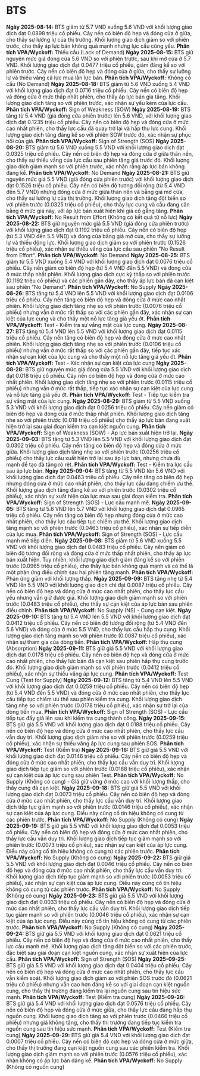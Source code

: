 # BTS

**Ngày 2025-08-14:** BTS giảm từ 5.7 VND xuống 5.6 VND với khối lượng giao dịch đạt 0.0898 triệu cổ phiếu. Cây nến có biên độ hẹp và đóng cửa ở giữa, cho thấy sự lưỡng lự của thị trường. Khối lượng giao dịch giảm so với phiên trước, cho thấy áp lực bán không quá mạnh nhưng lực cầu cũng yếu. **Phân tích VPA/Wyckoff:** Thiếu cầu (Lack of Demand)
**Ngày 2025-08-15:** BTS giữ nguyên mức giá đóng cửa 5.6 VND so với phiên trước, sau khi mở cửa ở 5.7 VND. Khối lượng giao dịch đạt 0.0477 triệu cổ phiếu, giảm đáng kể so với phiên trước. Cây nến có biên độ hẹp và đóng cửa ở giữa, cho thấy sự lưỡng lự và thiếu vắng cả lực mua lẫn lực bán. **Phân tích VPA/Wyckoff:** Không có cầu (No Demand)
**Ngày 2025-08-18:** BTS giảm từ 5.6 VND xuống 5.4 VND với khối lượng giao dịch đạt 0.0716 triệu cổ phiếu. Cây nến có biên độ hẹp và đóng cửa ở mức thấp nhất phiên, cho thấy áp lực bán gia tăng. Khối lượng giao dịch tăng so với phiên trước, xác nhận sự yếu kém của lực cầu. **Phân tích VPA/Wyckoff:** Sign of Weakness (SOW)
**Ngày 2025-08-19:** BTS tăng từ 5.4 VND (giá đóng cửa phiên trước) lên 5.6 VND, với khối lượng giao dịch đạt 0.1235 triệu cổ phiếu. Cây nến có biên độ hẹp và đóng cửa ở mức cao nhất phiên, cho thấy lực cầu đã quay trở lại và hấp thụ lực cung. Khối lượng giao dịch tăng đáng kể so với phiên SOW trước đó, xác nhận sự phục hồi của giá. **Phân tích VPA/Wyckoff:** Sign of Strength (SOS)
**Ngày 2025-08-20:** BTS giảm từ 5.6 VND xuống 5.5 VND với khối lượng giao dịch đạt 0.0325 triệu cổ phiếu. Cây nến có biên độ hẹp và đóng cửa ở giữa thân nến, cho thấy sự thiếu vắng của lực cầu sau phiên tăng giá trước đó. Khối lượng giao dịch giảm mạnh so với phiên trước, xác nhận rằng áp lực bán không đáng kể. **Phân tích VPA/Wyckoff:** No Demand
**Ngày 2025-08-21:** BTS giữ nguyên mức giá 5.5 VND (giá đóng cửa phiên trước) với khối lượng giao dịch đạt 0.1526 triệu cổ phiếu. Cây nến có biên độ tương đối rộng (từ 5.4 VND đến 5.7 VND) nhưng đóng cửa ở mức giữa thân nến và bằng giá mở cửa, cho thấy sự lưỡng lự của thị trường. Khối lượng giao dịch tăng đột biến so với phiên trước (0.0325 triệu cổ phiếu), cho thấy lực cung và cầu đang cân bằng ở mức giá này, với áp lực bán xuất hiện khi giá cố gắng tăng. **Phân tích VPA/Wyckoff:** No Result from Effort (Không có kết quả từ nỗ lực)
**Ngày 2025-08-22:** BTS giữ nguyên mức giá 5.5 VND (giá đóng cửa phiên trước) với khối lượng giao dịch đạt 0.1192 triệu cổ phiếu. Cây nến có biên độ hẹp (từ 5.3 VND đến 5.5 VND) và đóng cửa bằng giá mở cửa, cho thấy sự lưỡng lự và thiếu động lực. Khối lượng giao dịch giảm so với phiên trước (0.1526 triệu cổ phiếu), xác nhận sự thiếu vắng của lực cầu sau phiên "No Result from Effort". **Phân tích VPA/Wyckoff:** No Demand
**Ngày 2025-08-25:** BTS giảm từ 5.5 VND xuống 5.4 VND với khối lượng giao dịch đạt 0.0076 triệu cổ phiếu. Cây nến giảm có biên độ hẹp (từ 5.4 VND đến 5.5 VND) và đóng cửa ở mức thấp nhất phiên. Khối lượng giao dịch cực kỳ thấp so với phiên trước (0.1192 triệu cổ phiếu) và các phiên gần đây, cho thấy áp lực bán đã cạn kiệt sau phiên "No Demand". **Phân tích VPA/Wyckoff:** No Supply
**Ngày 2025-08-26:** BTS tăng từ 5.4 VND lên 5.5 VND với khối lượng giao dịch đạt 0.0106 triệu cổ phiếu. Cây nến tăng có biên độ hẹp và đóng cửa ở mức cao nhất phiên. Khối lượng giao dịch tăng nhẹ so với phiên trước (0.0076 triệu cổ phiếu) nhưng vẫn ở mức rất thấp so với các phiên gần đây, xác nhận sự cạn kiệt của lực cung và cho thấy một nỗ lực tăng giá yếu ớt. **Phân tích VPA/Wyckoff:** Test - Kiểm tra sự vắng mặt của lực cung.
**Ngày 2025-08-27:** BTS tăng từ 5.4 VND lên 5.5 VND với khối lượng giao dịch đạt 0.0115 triệu cổ phiếu. Cây nến tăng có biên độ hẹp và đóng cửa ở mức cao nhất phiên. Khối lượng giao dịch tăng nhẹ so với phiên trước (0.0106 triệu cổ phiếu) nhưng vẫn ở mức rất thấp so với các phiên gần đây, tiếp tục xác nhận sự cạn kiệt của lực cung và cho thấy một nỗ lực tăng giá yếu ớt. **Phân tích VPA/Wyckoff:** Test - Xác nhận sự cạn kiệt của lực cung
**Ngày 2025-08-28:** BTS giữ nguyên mức giá đóng cửa 5.5 VND với khối lượng giao dịch đạt 0.018 triệu cổ phiếu. Cây nến có biên độ hẹp và đóng cửa ở mức cao nhất phiên. Khối lượng giao dịch tăng nhẹ so với phiên trước (0.0115 triệu cổ phiếu) nhưng vẫn ở mức rất thấp, tiếp tục xác nhận sự cạn kiệt của lực cung và nỗ lực tăng giá yếu ớt. **Phân tích VPA/Wyckoff:** Test - Tiếp tục kiểm tra sự vắng mặt của lực cung.
**Ngày 2025-08-29:** BTS giảm từ 5.5 VND xuống 5.3 VND với khối lượng giao dịch đạt 0.0256 triệu cổ phiếu. Cây nến giảm có biên độ hẹp và đóng cửa ở mức thấp nhất phiên. Khối lượng giao dịch tăng nhẹ so với phiên trước (0.018 triệu cổ phiếu) cho thấy áp lực bán đang xuất hiện trở lại sau giai đoạn kiểm tra cạn kiệt nguồn cung. **Phân tích VPA/Wyckoff:** Sign of Weakness (SOW) - Áp lực bán xuất hiện trở lại.
**Ngày 2025-09-03:** BTS tăng từ 5.3 VND lên 5.5 VND với khối lượng giao dịch đạt 0.0302 triệu cổ phiếu. Cây nến tăng có biên độ hẹp và đóng cửa ở mức giữa. Khối lượng giao dịch tăng nhẹ so với phiên trước (0.0256 triệu cổ phiếu) cho thấy lực cầu xuất hiện trở lại sau áp lực bán, nhưng chưa đủ mạnh để tạo đà tăng rõ rệt. **Phân tích VPA/Wyckoff:** Test - Kiểm tra lực cầu sau áp lực bán.
**Ngày 2025-09-04:** BTS tăng từ 5.5 VND lên 5.6 VND với khối lượng giao dịch đạt 0.0463 triệu cổ phiếu. Cây nến tăng có biên độ hẹp nhưng đóng cửa ở mức cao nhất phiên, cho thấy lực cầu đang chiếm ưu thế. Khối lượng giao dịch tăng đáng kể so với phiên trước (0.0302 triệu cổ phiếu), xác nhận sự xuất hiện của lực mua sau giai đoạn kiểm tra. **Phân tích VPA/Wyckoff:** Sign of Strength (SOS) - Lực cầu mạnh mẽ.
**Ngày 2025-09-05:** BTS tăng từ 5.6 VND lên 5.7 VND với khối lượng giao dịch đạt 0.0965 triệu cổ phiếu. Cây nến tăng có biên độ hẹp nhưng đóng cửa ở mức cao nhất phiên, cho thấy lực cầu tiếp tục chiếm ưu thế. Khối lượng giao dịch tăng mạnh so với phiên trước (0.0463 triệu cổ phiếu), xác nhận sự tiếp diễn của lực mua. **Phân tích VPA/Wyckoff:** Sign of Strength (SOS) - Lực cầu mạnh mẽ tiếp diễn.
**Ngày 2025-09-08:** BTS giảm từ 5.6 VND xuống 5.5 VND với khối lượng giao dịch đạt 0.0483 triệu cổ phiếu. Cây nến giảm có biên độ tương đối rộng và đóng cửa ở mức thấp nhất phiên, cho thấy áp lực bán xuất hiện. Tuy nhiên, khối lượng giao dịch giảm đáng kể so với phiên trước (0.0965 triệu cổ phiếu), cho thấy lực bán không quá mạnh và có thể là một phản ứng điều chỉnh sau hai phiên tăng mạnh. **Phân tích VPA/Wyckoff:** Phản ứng giảm với khối lượng thấp.
**Ngày 2025-09-09:** BTS tăng nhẹ từ 5.4 VND lên 5.5 VND với khối lượng giao dịch chỉ đạt 0.0087 triệu cổ phiếu. Cây nến có biên độ hẹp và đóng cửa ở mức cao nhất phiên, cho thấy lực cầu yếu nhưng vẫn giữ được giá. Khối lượng giao dịch giảm mạnh so với phiên trước (0.0483 triệu cổ phiếu), cho thấy sự cạn kiệt của áp lực bán sau phiên điều chỉnh. **Phân tích VPA/Wyckoff:** No Supply (NS) - Cung cạn kiệt.
**Ngày 2025-09-10:** BTS tăng từ 5.4 VND lên 5.5 VND với khối lượng giao dịch đạt 0.0412 triệu cổ phiếu. Cây nến có biên độ tương đối rộng (từ 5.4 VND đến 5.6 VND) và đóng cửa ở mức 5.5 VND, cho thấy lực cầu hấp thụ cung. Khối lượng giao dịch tăng mạnh so với phiên trước (0.0087 triệu cổ phiếu), xác nhận sự tham gia của dòng tiền. **Phân tích VPA/Wyckoff:** Hấp thụ cung (Absorption)
**Ngày 2025-09-11:** BTS giữ giá 5.5 VND với khối lượng giao dịch đạt 0.0178 triệu cổ phiếu. Cây nến có biên độ hẹp và đóng cửa ở mức cao nhất phiên, cho thấy lực bán đã cạn kiệt sau phiên hấp thụ cung trước đó. Khối lượng giao dịch giảm mạnh so với phiên trước (0.0412 triệu cổ phiếu), xác nhận sự thiếu vắng áp lực cung. **Phân tích VPA/Wyckoff:** Test Cung (Test for Supply)
**Ngày 2025-09-12:** BTS tăng từ 5.4 VND lên 5.5 VND với khối lượng giao dịch đạt 0.0259 triệu cổ phiếu. Cây nến có biên độ hẹp (từ 5.4 VND đến 5.5 VND) và đóng cửa ở mức cao nhất phiên, cho thấy lực cầu tiếp tục chiếm ưu thế sau phiên kiểm tra cung. Khối lượng giao dịch tăng nhẹ so với phiên trước (0.0178 triệu cổ phiếu), xác nhận sự trở lại của dòng tiền mua. **Phân tích VPA/Wyckoff:** Sign of Strength (SOS) - Lực cầu tiếp tục đẩy giá lên sau khi kiểm tra cung thành công.
**Ngày 2025-09-15:** BTS giữ giá 5.5 VND với khối lượng giao dịch đạt 0.0188 triệu cổ phiếu. Cây nến có biên độ hẹp và đóng cửa ở mức cao nhất phiên, cho thấy lực cầu vẫn duy trì. Khối lượng giao dịch giảm nhẹ so với phiên trước (0.0259 triệu cổ phiếu), xác nhận sự thiếu vắng áp lực cung sau phiên SOS. **Phân tích VPA/Wyckoff:** Test (Kiểm tra)
**Ngày 2025-09-16:** BTS giữ giá 5.5 VND với khối lượng giao dịch đạt 0.0146 triệu cổ phiếu. Cây nến có biên độ hẹp và đóng cửa ở mức cao nhất phiên, cho thấy lực cầu vẫn duy trì. Khối lượng giao dịch tiếp tục giảm so với phiên trước (0.0188 triệu cổ phiếu), xác nhận sự cạn kiệt của áp lực cung sau phiên Test. **Phân tích VPA/Wyckoff:** No Supply (Không có cung) - Giá giữ vững ở mức cao với khối lượng thấp, cho thấy cung đã cạn kiệt.
**Ngày 2025-09-18:** BTS giữ giá 5.5 VND với khối lượng giao dịch đạt 0.0073 triệu cổ phiếu. Cây nến có biên độ hẹp và đóng cửa ở mức cao nhất phiên, cho thấy lực cầu vẫn duy trì. Khối lượng giao dịch tiếp tục giảm mạnh so với phiên trước (0.0146 triệu cổ phiếu), xác nhận sự cạn kiệt của áp lực cung. Điều này củng cố tín hiệu không có cung từ các phiên trước. **Phân tích VPA/Wyckoff:** No Supply (Không có cung)
**Ngày 2025-09-19:** BTS giữ giá 5.5 VND với khối lượng giao dịch đạt 0.0053 triệu cổ phiếu. Cây nến có biên độ hẹp và đóng cửa ở mức cao nhất phiên, cho thấy lực cầu vẫn duy trì. Khối lượng giao dịch tiếp tục giảm mạnh so với phiên trước (0.0073 triệu cổ phiếu), xác nhận sự cạn kiệt của áp lực cung. Điều này củng cố tín hiệu không có cung từ các phiên trước. **Phân tích VPA/Wyckoff:** No Supply (Không có cung)
**Ngày 2025-09-22:** BTS giữ giá 5.5 VND với khối lượng giao dịch đạt 0.0046 triệu cổ phiếu. Cây nến có biên độ hẹp và đóng cửa ở mức cao nhất phiên, cho thấy lực cầu vẫn duy trì. Khối lượng giao dịch tiếp tục giảm mạnh so với phiên trước (0.0053 triệu cổ phiếu), xác nhận sự cạn kiệt của áp lực cung. Điều này củng cố tín hiệu không có cung từ các phiên trước. **Phân tích VPA/Wyckoff:** No Supply (Không có cung)
**Ngày 2025-09-23:** BTS giữ giá 5.5 VND với khối lượng giao dịch đạt 0.0033 triệu cổ phiếu. Cây nến có biên độ hẹp và đóng cửa ở mức cao nhất phiên, cho thấy lực cầu vẫn duy trì. Khối lượng giao dịch tiếp tục giảm mạnh so với phiên trước (0.0046 triệu cổ phiếu), xác nhận sự cạn kiệt của áp lực cung. Điều này củng cố tín hiệu không có cung từ các phiên trước. **Phân tích VPA/Wyckoff:** No Supply (Không có cung)
**Ngày 2025-09-24:** BTS giữ giá 5.5 VND với khối lượng giao dịch đạt 0.0621 triệu cổ phiếu. Cây nến có biên độ hẹp và đóng cửa ở mức cao nhất phiên, cho thấy lực cầu mạnh mẽ. Khối lượng giao dịch tăng đột biến so với các phiên trước, đặc biệt sau giai đoạn cạn kiệt nguồn cung, xác nhận sự xuất hiện của lực cầu. **Phân tích VPA/Wyckoff:** Sign of Strength (SOS)
**Ngày 2025-09-25:** BTS giữ giá 5.5 VND với khối lượng giao dịch đạt 0.0404 triệu cổ phiếu. Cây nến có biên độ hẹp và đóng cửa ở mức cao nhất phiên, cho thấy lực cầu vẫn kiểm soát. Khối lượng giao dịch giảm so với phiên SOS trước đó (0.0621 triệu cổ phiếu) nhưng vẫn cao hơn đáng kể so với giai đoạn cạn kiệt nguồn cung, cho thấy thị trường đang kiểm tra lại nguồn cung sau tín hiệu sức mạnh. **Phân tích VPA/Wyckoff:** Test (Kiểm tra cung)
**Ngày 2025-09-26:** BTS giữ giá 5.4 VND với khối lượng giao dịch đạt 0.0576 triệu cổ phiếu. Cây nến có biên độ hẹp và đóng cửa ở mức giữa, cho thấy lực cầu đang hấp thụ nguồn cung. Khối lượng giao dịch tăng so với phiên trước (0.0466 triệu cổ phiếu) nhưng giá không tăng, cho thấy thị trường đang tiếp tục kiểm tra nguồn cung sau tín hiệu sức mạnh. **Phân tích VPA/Wyckoff:** Test (Kiểm tra cung)
**Ngày 2025-09-29:** BTS giữ giá 5.4 VND với khối lượng giao dịch đạt 0.0007 triệu cổ phiếu. Cây nến có biên độ cực hẹp và đóng cửa ở mức giữa, cho thấy thị trường đang cạn kiệt nguồn cung sau các phiên kiểm tra. Khối lượng giao dịch giảm mạnh so với phiên trước (0.0576 triệu cổ phiếu), xác nhận không có áp lực bán đáng kể. **Phân tích VPA/Wyckoff:** No Supply (Không có nguồn cung)
